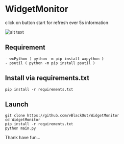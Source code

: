 # WidgetMonitor  
  
click on button start for refresh ever 5s information  
  
![alt text](https://www.cuby-hebergs.com/dl/images/github/WidgetMonitor/mains.png)

## Requirement  
```
- wxPython ( python -m pip install wxpython )
- psutil ( python -m pip install psutil )

```
## Install via requirements.txt
```
pip install -r requirements.txt
```


## Launch 
```
git clone https://github.com/vBlackOut/WidgetMonitor
cd WidgetMonitor
pip install -r requirements.txt
python main.py
```

Thank have fun...
